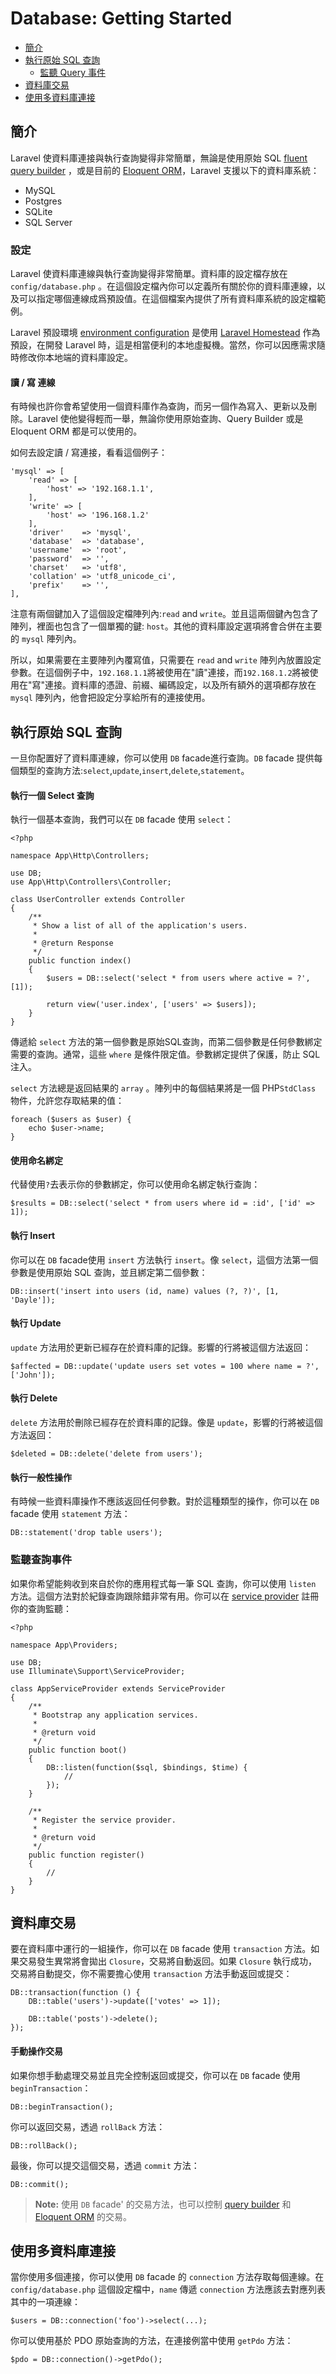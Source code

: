 # Database: Getting Started

- [簡介](#introduction)
- [執行原始 SQL 查詢](#running-queries)
    - [監聽 Query 事件](#listening-for-query-events)
- [資料庫交易](#database-transactions)
- [使用多資料庫連接](#accessing-connections)

<a name="introduction"></a>
## 簡介

 Laravel 使資料庫連接與執行查詢變得非常簡單，無論是使用原始 SQL [fluent query builder](/docs/{{version}}/queries)  ，或是目前的 [Eloquent ORM](/docs/{{version}}/eloquent)，Laravel 支援以下的資料庫系統：

- MySQL
- Postgres
- SQLite
- SQL Server

<a name="configuration"></a>
### 設定

Laravel 使資料庫連線與執行查詢變得非常簡單。資料庫的設定檔存放在 `config/database.php` 。在這個設定檔內你可以定義所有關於你的資料庫連線，以及可以指定哪個連線成爲預設值。在這個檔案內提供了所有資料庫系統的設定檔範例。

 Laravel 預設環境 [environment configuration](/docs/{{version}}/installation#environment-configuration) 是使用 [Laravel Homestead](/docs/{{version}}/homestead) 作為預設，在開發 Laravel 時，這是相當便利的本地虛擬機。當然，你可以因應需求隨時修改你本地端的資料庫設定。

<a name="read-write-connections"></a>
#### 讀 / 寫 連線

有時候也許你會希望使用一個資料庫作為查詢，而另一個作為寫入、更新以及刪除。Laravel 使他變得輕而一舉，無論你使用原始查詢、Query Builder 或是 Eloquent ORM 都是可以使用的。

如何去設定讀 / 寫連接，看看這個例子：

    'mysql' => [
        'read' => [
            'host' => '192.168.1.1',
        ],
        'write' => [
            'host' => '196.168.1.2'
        ],
        'driver'    => 'mysql',
        'database'  => 'database',
        'username'  => 'root',
        'password'  => '',
        'charset'   => 'utf8',
        'collation' => 'utf8_unicode_ci',
        'prefix'    => '',
    ],

注意有兩個鍵加入了這個設定檔陣列內:`read` and `write`。並且這兩個鍵內包含了陣列，裡面也包含了一個單獨的鍵: `host`。其他的資料庫設定選項將會合併在主要的 `mysql` 陣列內。

所以，如果需要在主要陣列內覆寫值，只需要在 `read` and `write` 陣列內放置設定參數。在這個例子中，`192.168.1.1`將被使用在"讀"連接，而`192.168.1.2`將被使用在"寫"連接。資料庫的憑證、前綴、編碼設定，以及所有額外的選項都存放在 `mysql` 陣列內，他會把設定分享給所有的連接使用。

<a name="running-queries"></a>
## 執行原始 SQL 查詢

一旦你配置好了資料庫連線，你可以使用 `DB` facade進行查詢。`DB` facade 提供每個類型的查詢方法:`select`,`update`,`insert`,`delete`,`statement`。

#### 執行一個 Select 查詢

執行一個基本查詢，我們可以在 `DB` facade 使用 `select`：

    <?php

    namespace App\Http\Controllers;

    use DB;
    use App\Http\Controllers\Controller;

    class UserController extends Controller
    {
        /**
         * Show a list of all of the application's users.
         *
         * @return Response
         */
        public function index()
        {
            $users = DB::select('select * from users where active = ?', [1]);

            return view('user.index', ['users' => $users]);
        }
    }

傳遞給 `select` 方法的第一個參數是原始SQL查詢，而第二個參數是任何參數綁定需要的查詢。通常，這些 `where` 是條件限定值。參數綁定提供了保護，防止 SQL 注入。

 `select` 方法總是返回結果的 `array` 。陣列中的每個結果將是一個 PHP`StdClass` 物件，允許您存取結果的值：

    foreach ($users as $user) {
        echo $user->name;
    }

#### 使用命名綁定

代替使用`?`去表示你的參數綁定，你可以使用命名綁定執行查詢：

    $results = DB::select('select * from users where id = :id', ['id' => 1]);

#### 執行 Insert

你可以在 `DB` facade使用 `insert` 方法執行 `insert`。像 `select`，這個方法第一個參數是使用原始 SQL 查詢，並且綁定第二個參數：

    DB::insert('insert into users (id, name) values (?, ?)', [1, 'Dayle']);

#### 執行 Update

 `update` 方法用於更新已經存在於資料庫的記錄。影響的行將被這個方法返回：

    $affected = DB::update('update users set votes = 100 where name = ?', ['John']);

#### 執行 Delete

 `delete` 方法用於刪除已經存在於資料庫的記錄。像是 `update`，影響的行將被這個方法返回：

    $deleted = DB::delete('delete from users');

#### 執行一般性操作

有時候一些資料庫操作不應該返回任何參數。對於這種類型的操作，你可以在 `DB` facade 使用 `statement` 方法：

    DB::statement('drop table users');

<a name="listening-for-query-events"></a>
### 監聽查詢事件

如果你希望能夠收到來自於你的應用程式每一筆 SQL 查詢，你可以使用 `listen` 方法。這個方法對於紀錄查詢跟除錯非常有用。你可以在 [service provider](/docs/{{version}}/providers) 註冊你的查詢監聽：

    <?php

    namespace App\Providers;

    use DB;
    use Illuminate\Support\ServiceProvider;

    class AppServiceProvider extends ServiceProvider
    {
        /**
         * Bootstrap any application services.
         *
         * @return void
         */
        public function boot()
        {
            DB::listen(function($sql, $bindings, $time) {
                //
            });
        }

        /**
         * Register the service provider.
         *
         * @return void
         */
        public function register()
        {
            //
        }
    }

<a name="database-transactions"></a>
## 資料庫交易

要在資料庫中運行的一組操作，你可以在 `DB` facade 使用 `transaction` 方法。如果交易發生異常將會拋出 `Closure`，交易將自動返回。如果 `Closure` 執行成功，交易將自動提交，你不需要擔心使用 `transaction` 方法手動返回或提交：

    DB::transaction(function () {
        DB::table('users')->update(['votes' => 1]);

        DB::table('posts')->delete();
    });

#### 手動操作交易

如果你想手動處理交易並且完全控制返回或提交，你可以在 `DB` facade 使用 `beginTransaction`：

    DB::beginTransaction();

你可以返回交易，透過 `rollBack` 方法：

    DB::rollBack();

最後，你可以提交這個交易，透過 `commit` 方法：


    DB::commit();

> **Note:** 使用 `DB` facade' 的交易方法，也可以控制 [query builder](/docs/{{version}}/queries) 和 [Eloquent ORM](/docs/{{version}}/eloquent) 的交易。

<a name="accessing-connections"></a>
## 使用多資料庫連接

當你使用多個連接，你可以使用 `DB` facade 的 `connection` 方法存取每個連線。在 `config/database.php` 這個設定檔中，`name` 傳遞 `connection` 方法應該去對應列表其中的一項連線：

    $users = DB::connection('foo')->select(...);

你可以使用基於 PDO 原始查詢的方法，在連接例當中使用 `getPdo` 方法：

    $pdo = DB::connection()->getPdo();
